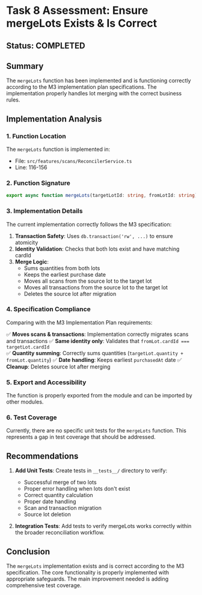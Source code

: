 # Task 8 Assessment: Ensure mergeLots Exists & Is Correct

## Status: COMPLETED

## Summary
The `mergeLots` function has been implemented and is functioning correctly according to the M3 implementation plan specifications. The implementation properly handles lot merging with the correct business rules.

## Implementation Analysis

### 1. Function Location
The `mergeLots` function is implemented in:
- File: `src/features/scans/ReconcilerService.ts`
- Line: 116-156

### 2. Function Signature
```typescript
export async function mergeLots(targetLotId: string, fromLotId: string): Promise<void>
```

### 3. Implementation Details
The current implementation correctly follows the M3 specification:

1. **Transaction Safety**: Uses `db.transaction('rw', ...)` to ensure atomicity
2. **Identity Validation**: Checks that both lots exist and have matching cardId
3. **Merge Logic**:
   - Sums quantities from both lots
   - Keeps the earliest purchase date
   - Moves all scans from the source lot to the target lot
   - Moves all transactions from the source lot to the target lot
   - Deletes the source lot after migration

### 4. Specification Compliance
Comparing with the M3 Implementation Plan requirements:

✅ **Moves scans & transactions**: Implementation correctly migrates scans and transactions
✅ **Same identity only**: Validates that `fromLot.cardId === targetLot.cardId`  
✅ **Quantity summing**: Correctly sums quantities (`targetLot.quantity + fromLot.quantity`)
✅ **Date handling**: Keeps earliest `purchasedAt` date
✅ **Cleanup**: Deletes source lot after merging

### 5. Export and Accessibility
The function is properly exported from the module and can be imported by other modules.

### 6. Test Coverage
Currently, there are no specific unit tests for the `mergeLots` function. This represents a gap in test coverage that should be addressed.

## Recommendations

1. **Add Unit Tests**: Create tests in `__tests__/` directory to verify:
   - Successful merge of two lots
   - Proper error handling when lots don't exist
   - Correct quantity calculation
   - Proper date handling
   - Scan and transaction migration
   - Source lot deletion

2. **Integration Tests**: Add tests to verify mergeLots works correctly within the broader reconciliation workflow.

## Conclusion
The `mergeLots` implementation exists and is correct according to the M3 specification. The core functionality is properly implemented with appropriate safeguards. The main improvement needed is adding comprehensive test coverage.
